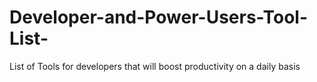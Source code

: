 # Developer-and-Power-Users-Tool-List-
List of Tools for developers that will boost productivity on a daily basis
